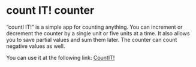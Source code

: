 # count IT! counter

<p>“countI IT!” is a simple app for counting anything. You can increment or decrement the counter by a single unit or five units at a time. It also allows you to save partial values and sum them later. The counter can count negative values as well.</p>

<p>You can use it at the following link: <a href="https://paolov85.github.io/counter/">CountIT!</p>